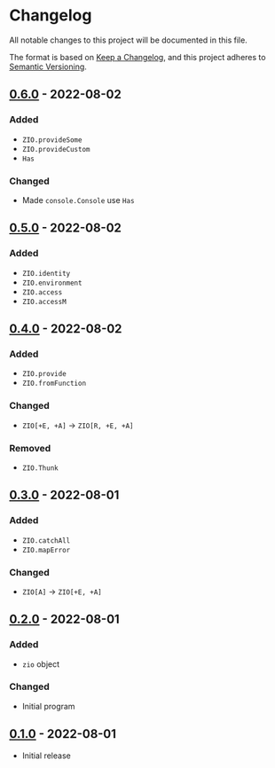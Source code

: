 # Changelog

All notable changes to this project will be documented in this file.

The format is based on [Keep a Changelog],
and this project adheres to [Semantic Versioning].


## [0.6.0] - 2022-08-02

### Added
- `ZIO.provideSome`
- `ZIO.provideCustom`
- `Has`

### Changed
- Made `console.Console` use `Has`


## [0.5.0] - 2022-08-02

### Added
- `ZIO.identity`
- `ZIO.environment`
- `ZIO.access`
- `ZIO.accessM`


## [0.4.0] - 2022-08-02

### Added
- `ZIO.provide`
- `ZIO.fromFunction`

### Changed
- `ZIO[+E, +A]` $\to$ `ZIO[R, +E, +A]`

### Removed
- `ZIO.Thunk`


## [0.3.0] - 2022-08-01

### Added
- `ZIO.catchAll`
- `ZIO.mapError`

### Changed
- `ZIO[A]` $\to$ `ZIO[+E, +A]`


## [0.2.0] - 2022-08-01

### Added
- `zio` object

### Changed
- Initial program


## [0.1.0] - 2022-08-01
- Initial release


<!-- Links -->
[Keep a Changelog]: https://keepachangelog.com/en/1.0.0/
[Semantic Versioning]: https://semver.org/spec/v2.0.0.html

<!-- Versions -->
[Unreleased]: https://github.com/jaacko-torus/diy-zio/compare/v0.6.0...HEAD
[0.6.0]: https://github.com/jaacko-torus/diy-zio/compare/v0.5.0...v0.6.0
[0.5.0]: https://github.com/jaacko-torus/diy-zio/compare/v0.4.0...v0.5.0
[0.4.0]: https://github.com/jaacko-torus/diy-zio/compare/v0.3.0...v0.4.0
[0.3.0]: https://github.com/jaacko-torus/diy-zio/compare/v0.2.0...v0.3.0
[0.2.0]: https://github.com/jaacko-torus/diy-zio/compare/v0.1.0...v0.2.0
[0.1.0]: https://github.com/jaacko-torus/diy-zio/releases/tag/v0.1.0